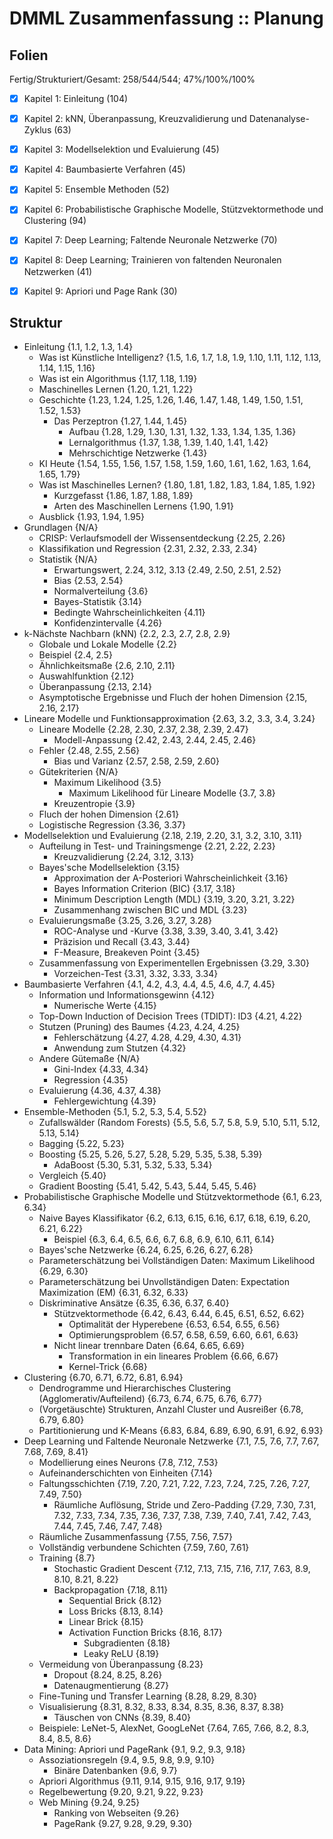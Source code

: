 # DMML Zusammenfassung :: Planung

## Folien

Fertig/Strukturiert/Gesamt: 258/544/544; 47%/100%/100%

* [X] Kapitel 1: Einleitung (104)
* [X] Kapitel 2: kNN, Überanpassung, Kreuzvalidierung und Datenanalyse-Zyklus (63)
* [X] Kapitel 3: Modellselektion und Evaluierung (45)
* [X] Kapitel 4: Baumbasierte Verfahren (45)
* [x] Kapitel 5: Ensemble Methoden (52)
* [x] Kapitel 6: Probabilistische Graphische Modelle, Stützvektormethode und Clustering (94)
* [x] Kapitel 7: Deep Learning; Faltende Neuronale Netzwerke (70)
* [x] Kapitel 8: Deep Learning; Trainieren von faltenden Neuronalen Netzwerken (41)
* [x] Kapitel 9: Apriori und Page Rank (30)


## Struktur

* Einleitung {1.1, 1.2, 1.3, 1.4}
    - Was ist Künstliche Intelligenz? {1.5, 1.6, 1.7, 1.8, 1.9, 1.10, 1.11, 1.12, 1.13, 1.14, 1.15, 1.16}
    - Was ist ein Algorithmus {1.17, 1.18, 1.19}
    - Maschinelles Lernen {1.20, 1.21, 1.22}
    - Geschichte {1.23, 1.24, 1.25, 1.26, 1.46, 1.47, 1.48, 1.49, 1.50, 1.51, 1.52, 1.53}
        + Das Perzeptron {1.27, 1.44, 1.45}
            * Aufbau {1.28, 1.29, 1.30, 1.31, 1.32, 1.33, 1.34, 1.35, 1.36}
            * Lernalgorithmus {1.37, 1.38, 1.39, 1.40, 1.41, 1.42}
            * Mehrschichtige Netzwerke {1.43}
    - KI Heute {1.54, 1.55, 1.56, 1.57, 1.58, 1.59, 1.60, 1.61, 1.62, 1.63, 1.64, 1.65, 1.79}
    - Was ist Maschinelles Lernen? {1.80, 1.81, 1.82, 1.83, 1.84, 1.85, 1.92}
        + Kurzgefasst {1.86, 1.87, 1.88, 1.89}
        + Arten des Maschinellen Lernens {1.90, 1.91}
    - Ausblick {1.93, 1.94, 1.95}
* Grundlagen {N/A}
    - CRISP: Verlaufsmodell der Wissensentdeckung {2.25, 2.26}
    - Klassifikation und Regression {2.31, 2.32, 2.33, 2.34}
    - Statistik {N/A}
        + Erwartungswert, 2.24, 3.12, 3.13 {2.49, 2.50, 2.51, 2.52}
        + Bias {2.53, 2.54}
        + Normalverteilung {3.6}
        + Bayes-Statistik {3.14}
        + Bedingte Wahrscheinlichkeiten {4.11}
        + Konfidenzintervalle {4.26}
* k-Nächste Nachbarn (kNN) {2.2, 2.3, 2.7, 2.8, 2.9}
    - Globale und Lokale Modelle {2.2}
    - Beispiel {2.4, 2.5}
    - Ähnlichkeitsmaße {2.6, 2.10, 2.11}
    - Auswahlfunktion {2.12}
    - Überanpassung {2.13, 2.14}
    - Asymptotische Ergebnisse und Fluch der hohen Dimension {2.15, 2.16, 2.17}
* Lineare Modelle und Funktionsapproximation {2.63, 3.2, 3.3, 3.4, 3.24}
    - Lineare Modelle {2.28, 2.30, 2.37, 2.38, 2.39, 2.47}
        + Modell-Anpassung {2.42, 2.43, 2.44, 2.45, 2.46}
    - Fehler {2.48, 2.55, 2.56}
        + Bias und Varianz {2.57, 2.58, 2.59, 2.60}
    - Gütekriterien {N/A}
        + Maximum Likelihood {3.5}
            * Maximum Likelihood für Lineare Modelle {3.7, 3.8}
        + Kreuzentropie {3.9}
    - Fluch der hohen Dimension {2.61}
    - Logistische Regression {3.36, 3.37}
* Modellselektion und Evaluierung {2.18, 2.19, 2.20, 3.1, 3.2, 3.10, 3.11}
    - Aufteilung in Test- und Trainingsmenge {2.21, 2.22, 2.23}
        + Kreuzvalidierung {2.24, 3.12, 3.13}
    - Bayes'sche Modellselektion {3.15}
        + Approximation der A-Posteriori Wahrscheinlichkeit {3.16}
        + Bayes Information Criterion (BIC) {3.17, 3.18}
        + Minimum Description Length (MDL) {3.19, 3.20, 3.21, 3.22}
        + Zusammenhang zwischen BIC und MDL {3.23}
    - Evaluierungsmaße {3.25, 3.26, 3.27, 3.28}
        + ROC-Analyse und -Kurve {3.38, 3.39, 3.40, 3.41, 3.42}
        + Präzision und Recall {3.43, 3.44}
        + F-Measure, Breakeven Point {3.45}
    - Zusammenfassung von Experimentellen Ergebnissen {3.29, 3.30}
        + Vorzeichen-Test {3.31, 3.32, 3.33, 3.34}
* Baumbasierte Verfahren {4.1, 4.2, 4.3, 4.4, 4.5, 4.6, 4.7, 4.45}
    - Information und Informationsgewinn {4.12}
        + Numerische Werte {4.15}
    - Top-Down Induction of Decision Trees (TDIDT): ID3 {4.21, 4.22}
    - Stutzen (Pruning) des Baumes {4.23, 4.24, 4.25}
        + Fehlerschätzung {4.27, 4.28, 4.29, 4.30, 4.31}
        + Anwendung zum Stutzen {4.32}
    - Andere Gütemaße {N/A}
        + Gini-Index {4.33, 4.34}
        + Regression {4.35}
    - Evaluierung {4.36, 4.37, 4.38}
        + Fehlergewichtung {4.39}
* Ensemble-Methoden {5.1, 5.2, 5.3, 5.4, 5.52}
    - Zufallswälder (Random Forests) {5.5, 5.6, 5.7, 5.8, 5.9, 5.10, 5.11, 5.12, 5.13, 5.14}
    - Bagging {5.22, 5.23}
    - Boosting {5.25, 5.26, 5.27, 5.28, 5.29, 5.35, 5.38, 5.39}
        + AdaBoost {5.30, 5.31, 5.32, 5.33, 5.34}
    - Vergleich {5.40}
    - Gradient Boosting {5.41, 5.42, 5.43, 5.44, 5.45, 5.46}
* Probabilistische Graphische Modelle und Stützvektormethode {6.1, 6.23, 6.34}
    - Naive Bayes Klassifikator {6.2, 6.13, 6.15, 6.16, 6.17, 6.18, 6.19, 6.20, 6.21, 6.22}
        + Beispiel {6.3, 6.4, 6.5, 6.6, 6.7, 6.8, 6.9, 6.10, 6.11, 6.14}
    - Bayes'sche Netzwerke {6.24, 6.25, 6.26, 6.27, 6.28}
    - Parameterschätzung bei Vollständigen Daten: Maximum Likelihood {6.29, 6.30}
    - Parameterschätzung bei Unvollständigen Daten: Expectation Maximization (EM) {6.31, 6.32, 6.33}
    - Diskriminative Ansätze {6.35, 6.36, 6.37, 6.40}
        + Stützvektormethode {6.42, 6.43, 6.44, 6.45, 6.51, 6.52, 6.62}
            * Optimalität der Hyperebene {6.53, 6.54, 6.55, 6.56}
            * Optimierungsproblem {6.57, 6.58, 6.59, 6.60, 6.61, 6.63}
        + Nicht linear trennbare Daten {6.64, 6.65, 6.69}
            * Transformation in ein lineares Problem {6.66, 6.67}
            * Kernel-Trick {6.68}
* Clustering {6.70, 6.71, 6.72, 6.81, 6.94}
    - Dendrogramme und Hierarchisches Clustering (Agglomerativ/Aufteilend) {6.73, 6.74, 6.75, 6.76, 6.77}
    - (Vorgetäuschte) Strukturen, Anzahl Cluster und Ausreißer {6.78, 6.79, 6.80}
    - Partitionierung und K-Means {6.83, 6.84, 6.89, 6.90, 6.91, 6.92, 6.93}
* Deep Learning und Faltende Neuronale Netzwerke {7.1, 7.5, 7.6, 7.7, 7.67, 7.68, 7.69, 8.41}
    - Modellierung eines Neurons {7.8, 7.12, 7.53}
    - Aufeinanderschichten von Einheiten {7.14}
    - Faltungsschichten {7.19, 7.20, 7.21, 7.22, 7.23, 7.24, 7.25, 7.26, 7.27, 7.49, 7.50}
        + Räumliche Auflösung, Stride und Zero-Padding {7.29, 7.30, 7.31, 7.32, 7.33, 7.34, 7.35, 7.36, 7.37, 7.38, 7.39, 7.40, 7.41, 7.42, 7.43, 7.44, 7.45, 7.46, 7.47, 7.48}
    - Räumliche Zusammenfassung {7.55, 7.56, 7.57}
    - Vollständig verbundene Schichten {7.59, 7.60, 7.61}
    - Training {8.7}
        + Stochastic Gradient Descent {7.12, 7.13, 7.15, 7.16, 7.17, 7.63, 8.9, 8.10, 8.21, 8.22}
        + Backpropagation {7.18, 8.11}
            * Sequential Brick {8.12}
            * Loss Bricks {8.13, 8.14}
            * Linear Brick {8.15}
            * Activation Function Bricks {8.16, 8.17}
                - Subgradienten {8.18}
                - Leaky ReLU {8.19}
    - Vermeidung von Überanpassung {8.23}
        + Dropout {8.24, 8.25, 8.26}
        + Datenaugmentierung {8.27}
    - Fine-Tuning und Transfer Learning {8.28, 8.29, 8.30}
    - Visualisierung {8.31, 8.32, 8.33, 8.34, 8.35, 8.36, 8.37, 8.38}
        + Täuschen von CNNs {8.39, 8.40}
    - Beispiele: LeNet-5, AlexNet, GoogLeNet {7.64, 7.65, 7.66, 8.2, 8.3, 8.4, 8.5, 8.6}
* Data Mining: Apriori und PageRank {9.1, 9.2, 9.3, 9.18}
    - Assoziationsregeln {9.4, 9.5, 9.8, 9.9, 9.10}
        + Binäre Datenbanken {9.6, 9.7}
    - Apriori Algorithmus {9.11, 9.14, 9.15, 9.16, 9.17, 9.19}
    - Regelbewertung {9.20, 9.21, 9.22, 9.23}
    - Web Mining {9.24, 9.25}
        + Ranking von Webseiten {9.26}
        + PageRank {9.27, 9.28, 9.29, 9.30}

